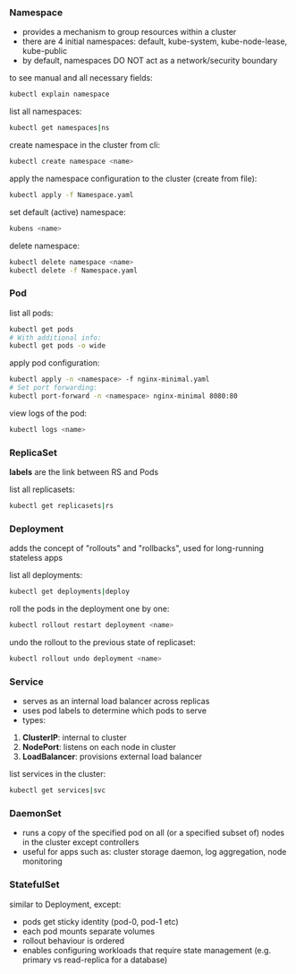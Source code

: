 ### Namespace

- provides a mechanism to group resources within a cluster
- there are 4 initial namespaces: default, kube-system, kube-node-lease, kube-public
- by default, namespaces DO NOT act as a network/security boundary

to see manual and all necessary fields:
```bash
kubectl explain namespace
```

list all namespaces:
```bash
kubectl get namespaces|ns
```

create namespace in the cluster from cli:
```bash
kubectl create namespace <name>
```

apply the namespace configuration to the cluster (create from file):
```bash
kubectl apply -f Namespace.yaml
```

set default (active) namespace:
```bash
kubens <name>
```

delete namespace:
```bash
kubectl delete namespace <name>
kubectl delete -f Namespace.yaml
```

### Pod

list all pods:
```bash
kubectl get pods
# With additional info:
kubectl get pods -o wide
```

apply pod configuration:
```bash
kubectl apply -n <namespace> -f nginx-minimal.yaml
# Set port forwarding:
kubectl port-forward -n <namespace> nginx-minimal 8080:80
```

view logs of the pod:
```bash
kubectl logs <name>
```
### ReplicaSet

**labels** are the link between RS and Pods

list all replicasets:
```bash
kubectl get replicasets|rs
```

### Deployment

adds the concept of "rollouts" and "rollbacks", used for long-running stateless apps

list all deployments:
```bash
kubectl get deployments|deploy
```

roll the pods in the deployment one by one:
```bash
kubectl rollout restart deployment <name>
```

undo the rollout to the previous state of replicaset:
```bash
kubectl rollout undo deployment <name>
```

### Service

- serves as an internal load balancer across replicas
- uses pod labels to determine which pods to serve
- types:
1. **ClusterIP**: internal to cluster
2. **NodePort**: listens on each node in cluster
3. **LoadBalancer**: provisions external load balancer

list services in the cluster:
```bash
kubectl get services|svc
```

### DaemonSet

- runs a copy of the specified pod on all (or a specified subset of) nodes in the cluster except controllers
- useful for apps such as: cluster storage daemon, log aggregation, node monitoring

### StatefulSet

similar to Deployment, except:
- pods get sticky identity (pod-0, pod-1 etc)
- each pod mounts separate volumes
- rollout behaviour is ordered
- enables configuring workloads that require state management (e.g. primary vs read-replica for a database)
